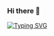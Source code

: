 ### Hi there 👋

<!--
**anggastarukma9/anggastarukma9** is a ✨ _special_ ✨ repository because its `README.md` (this file) appears on your GitHub profile.

Here are some ideas to get you started:

- 🔭 I’m currently working on ...
- 🌱 I’m currently learning ...
- 👯 I’m looking to collaborate on ...
- 🤔 I’m looking for help with ...
- 💬 Ask me about ...
- 📫 How to reach me: ...
- 😄 Pronouns: ...
- ⚡ Fun fact: ...
-->

[![Typing SVG](https://readme-typing-svg.demolab.com?font=poppins&pause=1000&color=BEF718&background=FF1F1F00&width=435&lines=Hey+welcome+to+my+github)](https://git.io/typing-svg)
